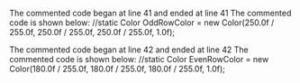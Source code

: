 The commented code began at line 41 and ended at line 41
The commented code is shown below:
        //static Color OddRowColor = new Color(250.0f / 255.0f, 250.0f / 255.0f, 250.0f / 255.0f, 1.0f);


The commented code began at line 42 and ended at line 42
The commented code is shown below:
        //static Color EvenRowColor = new Color(180.0f / 255.0f, 180.0f / 255.0f, 180.0f / 255.0f, 1.0f);


